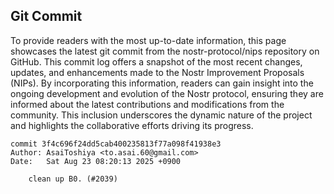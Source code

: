 ## Git Commit
To provide readers with the most up-to-date information, this page showcases the latest git commit from the nostr-protocol/nips repository on GitHub. This commit log offers a snapshot of the most recent changes, updates, and enhancements made to the Nostr Improvement Proposals (NIPs). By incorporating this information, readers can gain insight into the ongoing development and evolution of the Nostr protocol, ensuring they are informed about the latest contributions and modifications from the community. This inclusion underscores the dynamic nature of the project and highlights the collaborative efforts driving its progress.

```shell
commit 3f4c696f24dd5cab400235813f77a098f41938e3
Author: AsaiToshiya <to.asai.60@gmail.com>
Date:   Sat Aug 23 08:20:13 2025 +0900

    clean up B0. (#2039)
```
